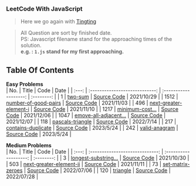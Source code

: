 ### LeetCode With JavaScript

> Here we go again with [Tingting](https://github.com/austinbabe/hackerRank/blob/master/README.md)

> All Question are sort by finished date.  
> PS: Javascript filename stand for the approaching times of the solution.  
> **e.g. : `1.js` stand for my first approaching.**  

 
## Table Of Contents

**Easy Problems**  
|  No.  |             Title              |         Code          |    Date    |
| :---: | :----------------------------: | :-------------------: | :--------: |
|   1   |        [two-sum][1web]         | [Source Code][1code]  | 2021/10/29 |
| 1512  |  [number-of-good-pairs][3web]  | [Source Code][3code]  | 2021/11/03 |
|  496  | [next-greater-element-i][4web] | [Source Code][4code]  | 2021/11/10 |
| 1217  |    [minimum-cost...][6web]     | [Source Code][6code]  | 2021/12/06 |
| 1047  | [emove-all-adjacent...][7web]  | [Source Code][7code]  | 2021/12/07 |
|  118  |    [pascals-triangle][9web]    | [Source Code][9code]  | 2022/7/14  |
|  217  |  [contains-duplicate][11web]   | [Source Code][11code] | 2023/5/24  |
|  242  |     [valid-anagram][12web]     | [Source Code][12code] | 2023/5/24  |


**Medium Problems**  
|  No.  |              Title              |         Code          |    Date    |
| :---: | :-----------------------------: | :-------------------: | :--------: |
|   3   |  [longest-substring...][2web]   | [Source Code][2code]  | 2021/10/30 |
|  503  | [next-greater-element-ii][5web] | [Source Code][5code]  | 2021/11/11 |
|  73   |    [set-matrix-zeroes][8web]    | [Source Code][8code]  | 2022/07/06 |
|  120  |        [triangle][10web]        | [Source Code][10code] | 2022/07/28 |
<!-- URL Below -->

[1web]: https://leetcode.com/problems/two-sum/
[1code]:./src/easy/two-sum/1.js

[2web]: https://leetcode.com/problems/longest-substring-without-repeating-characters/
[2code]:./src/medium/longest-substring-without-repeating-characters/1.js

[3web]:https://leetcode.com/problems/number-of-good-pairs/
[3code]:./src/easy/number-of-good-pairs/1.js

[4web]:https://leetcode.com/problems/next-greater-element-i/
[4code]:./src/easy/next-greater-element-i/1.js

[5web]:https://leetcode.com/problems/next-greater-element-ii/
[5code]:./src/medium/next-greater-element-ii/1.js

[6web]:https://leetcode.com/problems/minimum-cost-to-move-chips-to-the-same-position/
[6code]:./src/easy/minimum-cost-to-move-chips-to-the-same-position/1.js

[7web]:https://leetcode.com/problems/remove-all-adjacent-duplicates-in-string/
[7code]:./src/easy/remove-all-adjacent-duplicates-in-string/1.js

[8web]:https://leetcode.com/problems/set-matrix-zeroes/
[8code]:./src/medium/set-matrix-zeroes/1.js

[9web]:https://leetcode.com/problems/pascals-triangle/ 
[9code]:./src/easy/pascals-triangle/1.js

[10web]:https://leetcode.com/problems/triangle/
[10code]:./src/medium/pascals-triangle/1.js

[11web]:https://leetcode.com/problems/contains-duplicate/
[11code]:./src/easy/contains-duplicate/1.ts

[12web]:https://leetcode.com/problems/valid-anagram/
[12code]:./src/easy/contains-duplicate/1.ts